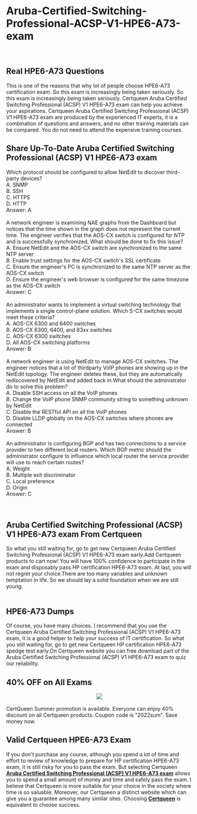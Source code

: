 # Aruba-Certified-Switching-Professional-ACSP-V1-HPE6-A73-exam
<br />
<h2>
	Real  HPE6-A73 Questions
</h2>
This is one of the reasons that why lot of people choose HPE6-A73 certification exam. So this exam is increasingly being taken seriously. So this exam is increasingly being taken seriously. Certqueen Aruba Certified Switching Professional (ACSP) V1 HPE6-A73 exam can help you achieve your aspirations. Certqueen Aruba Certified Switching Professional (ACSP) V1 HPE6-A73 exam are produced by the experienced IT experts, it is a combination of questions and answers, and no other training materials can be compared. You do not need to attend the expensive training courses.
<h2>
	Share Up-To-Date Aruba Certified Switching Professional (ACSP) V1 HPE6-A73 exam
</h2>
Which protocol should be configured to allow NetEdit to discover third-party devices? <br />
A. SNMP <br />
B. SSH <br />
C. HTTPS <br />
D. HTTP <br />
Answer: A<br />
<br />
A network engineer is examining NAE graphs from the Dashboard but notices that the time shown in the graph does not represent the current time. The engineer verifies that the AOS-CX switch is configured for NTP and is successfully synchronized. What should be done to fix this issue? <br />
A. Ensure NetEdit and the AOS-CX switch are synchronized to the same NTP server <br />
B. Enable trust settings for the AOS-CX switch's SSL certificate <br />
C. Ensure the engineer's PC is synchronized to the same NTP server as the AOS-CX switch <br />
D. Ensure the engineer's web browser is configured for the same timezone as the AOS-CX switch <br />
Answer: C<br />
<br />
An administrator wants to implement a virtual switching technology that implements a single control-plane solution. Which S-CX switches would meet these criteria? <br />
A. AOS-CX 6300 and 6400 switches <br />
B. AOS-CX 6300, 6400, and 83xx switches <br />
C. AOS-CX 6300 switches <br />
D. All AOS-CX switching platforms <br />
Answer: B<br />
<br />
A network engineer is using NetEdit to manage AOS-CX switches. The engineer notices that a lot of thirdparty VoIP phones are showing up in the NetEdit topology. The engineer deletes these, but they are automatically rediscovered by NetEdit and added back in.What should the administrator do to solve this problem? <br />
A. Disable SSH access on all the VoIP phones <br />
B. Change the VoIP phone SNMP community string to something unknown by NetEdit <br />
C. Disable the RESTful API on all the VoIP phones <br />
D. Disable LLDP globally on the AOS-CX switches where phones are connected <br />
Answer: B<br />
<br />
An administrator is configuring BGP and has two connections to a service provider to two different local routers. Which BGP metric should the administrator configure to influence which local router the service provider will use to reach certain routes? <br />
A. Weight <br />
B. Multiple exit discriminator <br />
C. Local preference <br />
D. Origin <br />
Answer: C<br />
<br />
<br />
<h2>
	Aruba Certified Switching Professional (ACSP) V1 HPE6-A73 exam From Certqueen
</h2>
So what you still waiting for, go to get new Certqueen Aruba Certified Switching Professional (ACSP) V1 HPE6-A73 exam early.Add Certqueen products to cart now! You will have 100% confidence to participate in the exam and disposably pass HP certification HPE6-A73 exam. At last, you will not regret your choice.There are too many variables and unknown temptation in life. So we should lay a solid foundation when we are still young.<br />
<br />
<h2>
	HPE6-A73 Dumps
</h2>
Of course, you have many choices. I recommend that you use the Certqueen Aruba Certified Switching Professional (ACSP) V1 HPE6-A73 exam, it is a good helper to help your success of IT certification. So what you still waiting for, go to get new Certqueen HP certification HPE6-A73 spedge test early.On Certqueen website you can free download part of the Aruba Certified Switching Professional (ACSP) V1 HPE6-A73 exam to quiz our reliability.<br />
<h2>
	40% OFF on All Exams
</h2>
<div style="text-align:center;">
	<a href="https://www.certqueen.com/promotion.asp"><img src="http://www.h12-261.com/wp-content/uploads/2022/07/CQ-Summer-2022-e1656656872933.jpg" /></a>
</div>
<br />
CertQueen Summer promotion is available. Everyone can enjoy 40% discount on all Certqueen products. Coupon code is "2022sum". Save money now.
<h2>
	Valid Certqueen HPE6-A73 Exam
</h2>
If you don't purchase any course, although you spend a lot of time and effort to review of knowledge to prepare for HP certification HPE6-A73 exam, it is still risky for you to pass the exam. But selecting Certqueen <a href="https://www.certqueen.com/HPE6-A73.html" target="_blank"><strong>Aruba Certified Switching Professional (ACSP) V1 HPE6-A73 exam</strong></a> allows you to spend a small amount of money and time and safely pass the exam. I believe that Certqueen is more suitable for your choice in the society where time is so valuable. Moreover, our Certqueen a distinct website which can give you a guarantee among many similar sites. Choosing <a href="http://www.certqueen.com/" target="_blank"><strong>Certqueen</strong></a> is equivalent to choose success.
